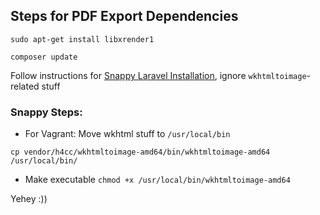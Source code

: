 ## Steps for PDF Export Dependencies

`sudo apt-get install libxrender1`

`composer update`

Follow instructions for [Snappy Laravel Installation](https://github.com/barryvdh/laravel-snappy), ignore `wkhtmltoimage`-related stuff

### Snappy Steps:
- For Vagrant: Move wkhtml stuff to `/usr/local/bin`

`cp vendor/h4cc/wkhtmltoimage-amd64/bin/wkhtmltoimage-amd64 /usr/local/bin/`

- Make executable `chmod +x /usr/local/bin/wkhtmltoimage-amd64`


Yehey :)) 

